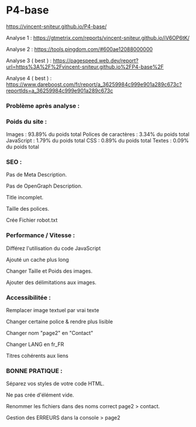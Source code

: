 # P4-base
https://vincent-sniteur.github.io/P4-base/


Analyse 1 : https://gtmetrix.com/reports/vincent-sniteur.github.io/iV6OP6tK/

Analyse 2 : https://tools.pingdom.com/#600ae12088000000



Analyse 3 ( best ) :  https://pagespeed.web.dev/report?url=https%3A%2F%2Fvincent-sniteur.github.io%2FP4-base%2F

Analyse 4 ( best ) : https://www.dareboost.com/fr/report/a_36259984c999e901a289c673c?reportIds=a_36259984c999e901a289c673c


### Problème après analyse :

### Poids du site :
Images : 93.89% du poids total
Polices de caractères : 3.34% du poids total
JavaScript : 1.79% du poids total
CSS : 0.89% du poids total
Textes : 0.09% du poids total

### SEO : 
Pas de Meta Description.

Pas de OpenGraph Description.

Title incomplet.

Taille des polices.

Crée Fichier robot.txt


### Performance / Vitesse :
Différez l'utilisation du code JavaScript

Ajouté un cache plus long

Changer Taille et Poids des images.

Ajouter des délimitations aux images.


### Accessibilitée :
Remplacer image textuel par vrai texte

Changer certaine police & rendre plus lisible

Changer nom "page2" en "Contact"

Changer LANG en fr_FR

Titres cohérents aux liens


### BONNE PRATIQUE :

Séparez vos styles de votre code HTML.

Ne pas crée d'élément vide.

Renommer les fichiers dans des noms correct page2 > contact.

Gestion des ERREURS dans la console > page2
